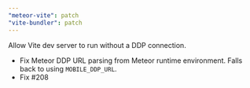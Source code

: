 ```yaml
---
"meteor-vite": patch
"vite-bundler": patch
---
```


Allow Vite dev server to run without a DDP connection.
- Fix Meteor DDP URL parsing from Meteor runtime environment. Falls back to using `MOBILE_DDP_URL`. 
- Fix #208